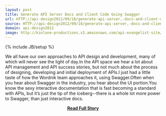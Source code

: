 ```yaml
---
layout: post
title: Generate API Server Docs and Client Code Using Swagger
url: HTTP://api-design2012/09/18/generate-api-server,-docs-and-client-code-using-swagger/
source: HTTP://api-design2012/09/18/generate-api-server,-docs-and-client-code-using-swagger/
domain: api-design2012
image: http://kinlane-productions.s3.amazonaws.com/api-evangelist-site/blog/Swagger-Logo.png
---
```

{% include JB/setup %}<p>We all have our own approaches to API design and development, many of which will never see the light of day.In the API space we hear a lot about API management and API success stories, but not much about the process of designing, developing and initial deployment of APIs.I just had a little taste of how the Wordnik team approaches it, using Swagger.Often when you hear about Swagger in the industry, you hear about the UI portion.You know the sexy interactive documentation that is fast becoming a standard with APIs, but it’s just the tip of the iceberg--there is a whole lot more power to Swagger, than just interactive docs.</p>
<center><p><a href="HTTP://api-design2012/09/18/generate-api-server,-docs-and-client-code-using-swagger/" style='padding:25px; font-sze:18px; font-weight: bold;'>Read Full Story</a></p></center>
